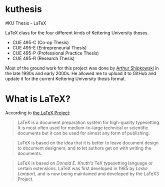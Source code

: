 kuthesis
========

#KU Thesis - LaTeX

LaTeX class for the four different kinds of Kettering University theses.

* CUE 495-C (Co-op Thesis)
* CUE 495-E (Entrepreneurial Thesis)
* CUE 495-P (Professional Practice Thesis)
* CUE 495-R (Research Thesis)

Most of the ground work for this project was done by [Arthur Shipkowski](http://www.fox-dreams.com/art/) in the late 1990s and early 2000s. He allowed me to upload it to GitHub and update it for the current Kettering University thesis format.

# What is LaTeX?

According to [the LaTeX Project](http://latex-project.org):

> LaTeX is a document preparation system for high-quality typesetting. It is most often used for medium-to-large technical or scientific documents but it can be used for almost any form of publishing.

> LaTeX is based on the idea that it is better to leave document design to document designers, and to let authors get on with writing the documents.

> LaTeX is based on *Donald E. Knuth's* TeX typesetting language or certain extensions. LaTeX was first developed in 1985 by *Leslie Lamport*, and is now being maintained and developed by the LaTeX3 Project.

